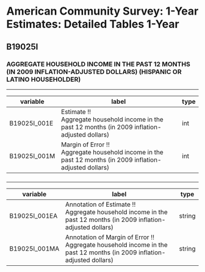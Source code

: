 # American Community Survey: 1-Year Estimates: Detailed Tables 1-Year

## B19025I

### AGGREGATE HOUSEHOLD INCOME IN THE PAST 12 MONTHS (IN 2009 INFLATION-ADJUSTED DOLLARS) (HISPANIC OR LATINO HOUSEHOLDER)

___

| variable | label | type |
| ----- | ----- | ----- |
| B19025I_001E | Estimate !!<br>Aggregate household income in the past 12 months (in 2009 inflation-adjusted dollars) | int |
| B19025I_001M | Margin of Error !!<br>Aggregate household income in the past 12 months (in 2009 inflation-adjusted dollars) | int |
### 

___

| variable | label | type |
| ----- | ----- | ----- |
| B19025I_001EA | Annotation of Estimate !!<br>Aggregate household income in the past 12 months (in 2009 inflation-adjusted dollars) | string |
| B19025I_001MA | Annotation of Margin of Error !!<br>Aggregate household income in the past 12 months (in 2009 inflation-adjusted dollars) | string |

